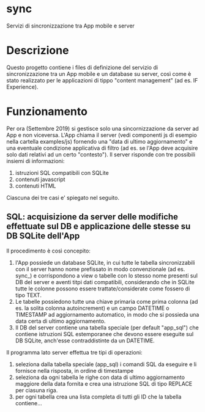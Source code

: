 # sync
Servizi di sincronizzazione tra App mobile e server

# Descrizione
Questo progetto contiene i files di definizione del servizio di sincronizzazione tra un App mobile e un database su server, cos&igrave; come &egrave; stato realizzato per le applicazioni di tippo "content management" (ad es. IF Experience).

# Funzionamento
Per ora (Settembre 2019) si gestisce solo una sincornizzazione da server ad App e non viceversa. L'App chiama il server (vedi componenti js di esempio nella cartella examples/js) fornendo una "data di ultimo aggiornamento" e una eventuale condizione applicativa di filtro (ad es. se l'App deve acquisire solo dati relativi ad un certo "contesto"). Il server risponde con tre possibili insiemi di informazioni:

1. istruzioni SQL compatibili con SQLite
2. contenuti javascript
3. contenuti HTML

Ciascuna dei tre casi e' spiegato nel seguito.

## SQL: acquisizione da server delle modifiche effettuate sul DB e applicazione delle stesse su DB SQLite dell'App
Il procedimento &egrave; cos&igrave; concepito:

1. l'App possiede un database SQLite, in cui tutte le tabella sincronizzabili con il server hanno nome prefissato in modo convenzionale (ad es. sync_) e corrispondono a view o tabelle con lo stesso nome presenti sul DB del server e aventi titpi dati compatibili, considerando che in SQLite tutte le colonne possono essere trattate/considerate come fossero di tipo TEXT.
2. Le tabelle possiedono tutte una chiave primaria come prima colonna (ad es. la solita colonna autoincrement) e un campo DATETIME o TIMESTAMP ad aggiornamento automatico, in modo che si possieda una data certa di ultimo aggiornamento.
3. Il DB del server contiene una tabella speciale (per default "app_sql") che contiene istruzioni SQL estemporanee che devono essere eseguite sul DB SQLite, anch'esse contraddistinte da un DATETIME.

Il programma lato server effettua tre tipi di operazioni:

1. seleziona dalla tabella speciale (app_sql) i comandi SQL da eseguire e li fornisce nella risposta, in ordine di timestampe
2. seleziona da ogni tabella le righe con data di ultimo aggiornamento maggiore della data fornita e crea una istruzione SQL di tipo REPLACE per ciasuna riga. 
3. per ogni tabella crea una lista completa di tutti gli ID che la tabella contiene...
